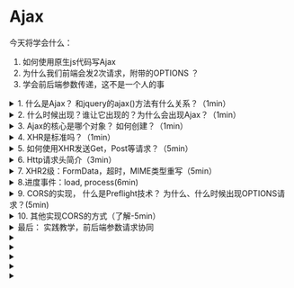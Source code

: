 # Ajax
今天将学会什么： 
1. 如何使用原生js代码写Ajax
2. 为什么我们前端会发2次请求，附带的OPTIONS ？
3. 学会前后端参数传递，这不是一个人的事

<details>
<summary>1. 什么是Ajax？ 和jquery的ajax()方法有什么关系？（1min）</summary>

Asynchronous JavaScript + XML 的缩写， 关键词异步，XML。
jquery的ajax()方法是对Ajax技术（XHR）的封装，更易用。(观摩源码)
</details>

<details>
<summary>2. 什么时候出现？谁让它出现的？为什么会出现Ajax？（1min）</summary>

1. 2005年，[Jesse James Garrett发表的文章](https://adaptivepath.org/ideas/ajax-new-approach-web-applications/)
2. 因为同步等待的时光一去不返，值得留恋
</details>

<details>
<summary>3. Ajax的核心是哪个对象？ 如何创建？（1min）</summary>

XmlHttpRequest对象， 后面简称XHR。

创建方式：
```js
// IE7 以前
xmlhttp=new ActiveXObject("Microsoft.XMLHTTP");

// 现在
xmlhttp=new XMLHttpRequest();
```
</details>

<details>
<summary>4. XHR是标准吗？（1min）</summary>

[参见](http://www.w3school.com.cn/xml/xml_http.asp)
```
XMLHttpRequest 对象是 W3C 的标准吗？
任何 W3C 推荐标准均未规定 XMLHttpRequest 对象。

不过，W3C DOM Level 3 的 "Load and Save" 规范包含了一些相似的功能性，但是还没有任何浏览器实现它们。
```
</details>

<details>
<summary>5. 如何使用XHR发送Get，Post等请求？（5min）</summary>

Get:
```js
    function sendGet(url, callback) {
        let xhr = createXHR();
        xhr.onreadystatechange = function () {
            if (xhr.readyState === XMLHttpRequest.DONE) {
                if (xhr.status === 200) {
                    console.log(xhr);
                    callback(xhr.responseText);
                } else {
                    console.error("Failed Get: ", xhr.status);
                }
            }
        };
        xhr.open("get", url, true);
        xhr.send(null);
    }
```
Post:
```js
    function sendPost(url, contentType, body, callback) {
        let xhr = createXHR();
        xhr.onreadystatechange = function () {
            if (xhr.readyState === XMLHttpRequest.DONE) {
                if (xhr.status === 200) {
                    console.log(xhr);
                    callback(xhr.responseText);
                } else {
                    console.error("Failed Get: ", xhr.status);
                }
            }
        };

        xhr.open("post", url, true);
        if (contentType) {
            xhr.setRequestHeader("Content-Type", contentType);
        } else {
            // default: text/plain
        }
        xhr.send(body);
    }
```
注意点： onreadystatechange会反复触发。

注意： 常见的3种前后端传参类型。
</details>

<details>
<summary>6. Http请求头简介（3min）</summary>

访问一个网站。注意Referer这个字段，Http标准拼错了，只能说写标准的人语文跟我一样差。
</details>

<details>
<summary>7. XHR2级：FormData，超时，MIME类型重写（5min）</summary>

示例
</details>

<details>
<summary>8.进度事件：load, process(6min)</summary>

load:
```js
let xhr = createXHR();
xhr.onload = function () {
    if (xhr.status === 200) {
        callback(xhr.responseText);
    } else {
        console.error("Failed Get: ", xhr.status);
    }
};
```
process:
```js
    function sendProcess() {
        let xhr = createXHR();
        xhr.onload = function () {
            if (xhr.status === 200) {
                let data = xhr.response;
                let audio = document.createElement('audio');
                audio.onload = function () {
                    URL.revokeObjectURL(audio.src);
                };
                audio.src = window.URL.createObjectURL(data);
                console.log(audio);
                audio.setAttribute('controls', '');
                document.getElementsByTagName("body")[0].appendChild(audio);
            } else {
                console.error("Failed Get: ", xhr.status);
            }
        };
        xhr.onprogress = function (event) {
            process.innerHTML = "lengthComputable:" + event.lengthComputable +
                "position:" + event.loaded + "totalSize:" + event.total;
            /*console.log("lengthComputable:", event.lengthComputable,
                "position:", event.position, "totalSize:", event.totalSize);*/
        };
        xhr.open("get", "https://demo.xiaohuochai.site/myocean.mp3", true);
        xhr.responseType = 'blob';
        xhr.send(null);
    }
```
</details>

<details>
<summary>9. CORS的实现， 什么是Preflight技术？ 为什么、什么时候出现OPTIONS请求？(5min)</summary>

1. 实现CORS： 见书
2. 示例演示OPTIONS预检请求的出现(见示例5): [参考](https://developer.mozilla.org/zh-CN/docs/Web/HTTP/Access_control_CORS#%E5%8A%9F%E8%83%BD%E6%A6%82%E8%BF%B0)
    1. 自定义header
    2. 简单请求之外的请求
    3. 不同类型的body
</details>

<details>
<summary>10. 其他实现CORS的方式（了解-5min）</summary>

1. Image src
2. JSONP: http://freegeoip.net/json/?callback=handleResponse, 
3. Comet: 轮询；长连接。[demo](https://www.cnblogs.com/xiaoMzjm/p/3896108.html)，[demo2](https://blog.csdn.net/xiao__gui/article/details/38331225)
4. websocket: 双向通信（比如聊天室）
```js
<label for="text">input</label><input type="text" id="text">
<button id="btnSend">send message</button>
<div id="msg"></div>
<script>
    let output = document.getElementById("msg");

    let userId = "jimo";
    let websocket = new WebSocket("ws://localhost:8088/api/ID=" + userId);

    websocket.onopen = function () {
        console.log("connected");
    };
    websocket.onclose = function () {
        console.log("closing");
    };
    websocket.onmessage = function (msg) {
        console.log(msg);
        let old = output.innerText;
        output.innerText = old + "\n >>> " + msg.data;
    };

    let btnSend = document.getElementById("btnSend");
    let input = document.getElementById("text");
    btnSend.onclick = function () {
        if (input) {
            websocket.send(input.value);
        }
    };
</script>
```
</details>

<details>
<summary>最后： 实践教学，前后端参数请求协同</summary>

# GET请求
get请求很简单，没有请求体，传参放在url后： `host/uri/?key=val`

后台接受也很简单，可以放在参数里：
```java
get(String key){}
```
但是，鉴于GET请求是使用最多的，并且RESTful形式兴起，我们还是建议使用get， 毕竟速度快，简洁。

## 原来的key-value形式
```js
    net.get("/user", {name: "kkkkk"}, function (data) {
        console.log(data);
    });
```
java:
```java
    @GetMapping("/user")
    public User getUser(String name) {
        if (name == null) {
            return new User("hehe", "wuqyeewiu");
        }
        return new User(name, "123456");
    }
```
## RESTful形式
js:
```js
    net.get("/user/jimojimo", {name: "kkkkk"}, function (data) {
        console.log(data);
    });
```
java:
```java
    @GetMapping("/user/{name}")
    public User getUser2(@PathVariable String name) {
        return new User(name, "123456");
    }
```
虽然在data里也给了name参数，但最后name=jimojimo，因为请求的url变成了：`http://localhost:8088/user/jimojimo?name=kkkkk`

# post默认请求
后台什么都不加：
```java
    @PostMapping("/user")
    public User postUser(User user, String other) {
        System.out.println("------------" + other);
        return user;
    }
```
前端也默认：
```js
    function sendFormType(url) {
        // 默认格式，发送js对象
        net.post(url, {username: "hehe", password: "123324324", other: "hehehehe"}, function (data) {
            console.log(data);
        });

        // 默认格式，发送form序列化结果
        let serialize = $("#form").serialize();
        console.log(serialize);
        net.post(url, serialize, function (data) {
            console.log(data);
        });
    }
```
那么：前面都可以正常请求，默认`Content-Type: application/x-www-form-urlencoded; charset=UTF-8`.

后端没有的参数为默认值（null, 0等）。

# 后端使用@RequestParam
@RequestParam注解用来处理Content-Type: 为 application/x-www-form-urlencoded编码的内容。提交方式为get或post。（Http协议中，form的enctype属性为编码方式，常用有两种：application/x-www-form-urlencoded和multipart/form-data，默认为application/x-www-form-urlencoded）；

java:
```java
    @PostMapping("/userRequest")
    public User postUserRequest(@RequestParam(name = "user") User user) {
        return user;
    }
```
js:
```js
    // 默认格式，发送js对象
    net.post(url, {user: {username: "hehe", password: "123324324"}}, function (data) {
        console.log(data);
    });
```
你可能以为这样可以，但是@RequestParam本身就只支持单个参数(可以使用Map接收)， 所以会报400，后台报错如下：
```java
DefaultHandlerExceptionResolver : 
Resolved [org.springframework.web.bind.MissingServletRequestParameterException: Required User parameter 'user' is not present]
```

使用了@RequestParam,代表后台一定要这个参数，不传的话前端就不对了。所以，为了达到这个目的，需要@RequestBody
# 后台使用@RequestBody
@RequestBody注解用来处理HttpEntity（请求体）传递过来的数据，一般用来处理`非Content-Type: application/x-www-form-urlencoded`编码格式的数据；

GET请求中，因为没有HttpEntity，所以@RequestBody并不适用；

我们可以看一下Postman里非Content-Type: application/x-www-form-urlencoded格式有哪些。

所以，当使用Content-Type=application/x-www-form-urlencoded去请求这个接口就会报错了：
`415: Unsupported Media Type; Content type 'application/x-www-form-urlencoded;charset=UTF-8' not supported`

所以，很显然，我们需要换成其他类型，这里就换成`application/json`：
```js
    function sendJsonType(url) {
        // 传对象
        net.postJson(url, {username: "hehe", password: "123324324"}, function (data) {
            console.log(data);
        });

        // 传序列化后的字符串
        let param = JSON.stringify({username: "hehe", password: "123324324"});
        console.log(param);
        net.postJson(url, param, function (data) {
            console.log(data);
        });
    }
```
java:
```java
    @PostMapping("/userBody")
    public User postUserBody(@RequestBody User user) {
        return user;
    }
```
会发现传对象是400错误，原因很简单： 那不是正确的json字符串，后台解析失败了：
```java
HttpMessageNotReadableException: JSON parse error: 
Unrecognized token 'username': was expecting ('true', 'false' or 'null'); 
nested exception is com.fasterxml.jackson.core.JsonParseException: 
Unrecognized token 'username': was expecting ('true', 'false' or 'null')
 at [Source: (PushbackInputStream); line: 1, column: 10]]
```


最后就是，不可能使用@RequestBody传递多个参数：
```java
(@RequestBody User user, @RequestBody String other)
```
原因很简单： 一个请求只有一个body。

# 使用建议

如果有多个分开的基本类型参数（String，Int等），使用@RequestParam, 或不用，但推荐@RequestParam，因为可以发现前端的错误，后端也不用再进行null的参数校验。

对于一个整体对象的参数，使用@RequestBody。

如下表格：
| 前端请求| 参数形式 | 后端接收 |
| --- | --- | --- |
| get() | /path/var/var2 | @PathVariable type var |
| post() | js对象/序列化form(key=val&key2=val2) | 无修饰 |
| post() | 序列化form("p1=xx&p2=xxx") | @RequestParam p1,@RequestParam p2 |
| postJson() | JSON.stringify(obj) | @RequestBody Obj obj |

</details>
<details>
<summary></summary>


</details>
<details>
<summary></summary>


</details>
<details>
<summary></summary>


</details>
<details>
<summary></summary>


</details>
<details>
<summary></summary>


</details>